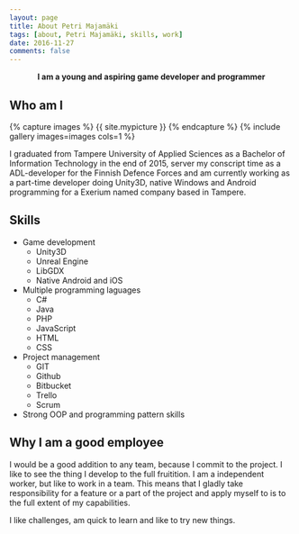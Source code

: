 ```yaml
---
layout: page
title: About Petri Majamäki
tags: [about, Petri Majamäki, skills, work]
date: 2016-11-27
comments: false
---
```

    
<center><b>I am a young and aspiring game developer and programmer</b></center>

## Who am I

{% capture images %}
	{{ site.mypicture }}
{% endcapture %}
{% include gallery images=images cols=1 %}

I graduated from Tampere University of Applied Sciences as a Bachelor of Information Technology in the end of 2015, server my conscript time as a ADL-developer for the Finnish Defence Forces and am currently working as a part-time developer doing Unity3D, native Windows and Android programming for a Exerium named company based in Tampere.

## Skills
* Game development
    * Unity3D
    * Unreal Engine
    * LibGDX
    * Native Android and iOS
* Multiple programming laguages
    * C#
    * Java
    * PHP
    * JavaScript
    * HTML
    * CSS
* Project management
    * GIT
    * Github
    * Bitbucket
    * Trello
    * Scrum
* Strong OOP and programming pattern skills

## Why I am a good employee

I would be a good addition to any team, because I commit to the project. I like to see the thing I develop to the full fruitition. I am a independent worker, but like to work in a team. This means that I gladly take responsibility for a feature or a part of the project and apply myself to is to the full extent of my capabilities.

I like challenges, am quick to learn and like to try new things.